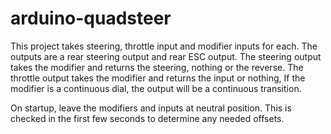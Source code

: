# arduino-quadsteer

This project takes steering, throttle input and modifier inputs for each.
The outputs are a rear steering output and rear ESC output.
The steering output takes the modifier and returns the steering, nothing or the reverse.
The throttle output takes the modifier and returns the input or nothing,
If the modifier is a continuous dial, the output will be a continuous transition.

On startup, leave the modifiers and inputs at neutral position. This is checked in the first few seconds to determine any needed offsets.
